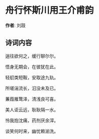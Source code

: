 # 舟行怀斯川用王介甫韵

**作者**: 刘跂

## 诗词内容

遄往欲何之，缓行聊尔尔。

悟身无期会，在彼犹在此。

轻舠类短鞍，安取途九轨。

所嗟湍流长，汩没未及已。

蒹葭雁鹜泽，清浅良可喜。

美人讵云远，耿耿隔一水。

怜我抱沈痛，药剂厌余滓。

谈笑何时来，幽忧赖湔洗。

